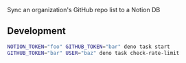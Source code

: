 Sync an organization's GitHub repo list to a Notion DB

## Development

```sh
NOTION_TOKEN="foo" GITHUB_TOKEN="bar" deno task start
GITHUB_TOKEN="bar" USER="baz" deno task check-rate-limit
```
